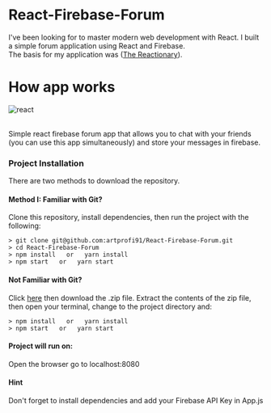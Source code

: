 # React-Firebase-Forum
I've been looking for to master modern web development with React. I built a simple forum application using React and Firebase.
<br>
The basis for my application was ([The Reactionary](https://www.youtube.com/watch?v=NMiYaaB0-fI)).

# How app works

![react](https://user-images.githubusercontent.com/28790452/29591590-014efddc-8765-11e7-8703-e63b79ffbdeb.gif)

<br>
Simple react firebase forum app that allows you to chat with your friends (you can use this app simultaneously) and store your messages in firebase.

### Project Installation
There are two methods to download the repository.

#### Method I: Familiar with Git?
Clone this repository, install dependencies, then run the project with the following:

```
> git clone git@github.com:artprofi91/React-Firebase-Forum.git
> cd React-Firebase-Forum
> npm install   or   yarn install
> npm start   or   yarn start
```

#### Not Familiar with Git?
Click [here](https://github.com/artprofi91/React-Firebase-Forum) then download the .zip file. Extract the contents of the zip file, then open your terminal, change to the project directory and:

```
> npm install   or   yarn install
> npm start   or   yarn start
```

#### Project will run on:
Open the browser go to localhost:8080

#### Hint
Don't forget to install dependencies and add your Firebase API Key in App.js